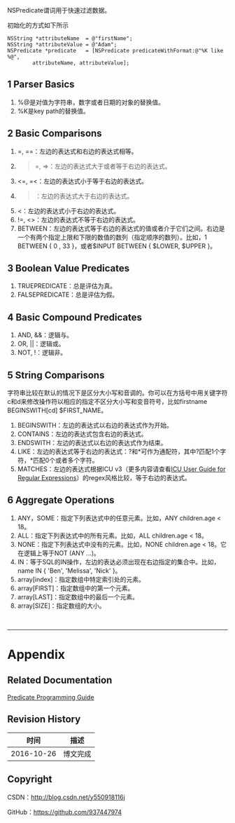 NSPredicate谓词用于快速过滤数据。

初始化的方式如下所示

```objc
NSString *attributeName  = @"firstName";
NSString *attributeValue = @"Adam";
NSPredicate *predicate   = [NSPredicate predicateWithFormat:@"%K like %@",
        attributeName, attributeValue];
```

## 1 Parser Basics

1. %@是对值为字符串，数字或者日期的对象的替换值。
2. %K是key path的替换值。

## 2 Basic Comparisons

1. =, ==：左边的表达式和右边的表达式相等。
2. >=, =>：左边的表达式大于或者等于右边的表达式。
3. <=, =<：左边的表达式小于等于右边的表达式。
4. >：左边的表达式大于右边的表达式。
5. <：左边的表达式小于右边的表达式。
6. !=, <>：左边的表达式不等于右边的表达式。
7. BETWEEN：左边的表达式等于右边的表达式的值或者介于它们之间。右边是一个有两个指定上限和下限的数值的数列（指定顺序的数列）。比如，1 BETWEEN { 0 , 33 }，或者$INPUT BETWEEN { $LOWER, $UPPER }。

## 3 Boolean Value Predicates

1. TRUEPREDICATE：总是评估为真。
2. FALSEPREDICATE：总是评估为假。

## 4 Basic Compound Predicates

1. AND, &&：逻辑与。
2. OR, ||：逻辑或。
3. NOT, !：逻辑非。

## 5 String Comparisons

字符串比较在默认的情况下是区分大小写和音调的。你可以在方括号中用关键字符c和d来修改操作符以相应的指定不区分大小写和变音符号，比如firstname BEGINSWITH[cd] $FIRST_NAME。

1. BEGINSWITH：左边的表达式以右边的表达式作为开始。
2. CONTAINS：左边的表达式包含右边的表达式。
3. ENDSWITH：左边的表达式以右边的表达式作为结束。
4. LIKE：左边的表达式等于右边的表达式：?和*可作为通配符，其中?匹配1个字符，*匹配0个或者多个字符。
5. MATCHES：左边的表达式根据ICU v3（更多内容请查看[ICU User Guide for Regular Expressions](http://userguide.icu-project.org/strings/regexp)）的regex风格比较，等于右边的表达式。

## 6 Aggregate Operations

1. ANY，SOME：指定下列表达式中的任意元素。比如，ANY children.age < 18。
2. ALL：指定下列表达式中的所有元素。比如，ALL children.age < 18。
3. NONE：指定下列表达式中没有的元素。比如，NONE children.age < 18。它在逻辑上等于NOT (ANY ...)。
4. IN：等于SQL的IN操作，左边的表达必须出现在右边指定的集合中。比如，name IN { 'Ben', 'Melissa', 'Nick' }。
5. array[index]：指定数组中特定索引处的元素。
6. array[FIRST]：指定数组中的第一个元素。
7. array[LAST]：指定数组中的最后一个元素。
8. array[SIZE]：指定数组的大小。

&#160;

----------

# Appendix

## Related Documentation

[Predicate Programming Guide](https://developer.apple.com/library/content/documentation/Cocoa/Conceptual/Predicates/AdditionalChapters/Introduction.html)

## Revision History

| 时间 | 描述 |
| ---- | ---- |
| 2016-10-26 | 博文完成 |

## Copyright

CSDN：http://blog.csdn.net/y550918116j

GitHub：https://github.com/937447974